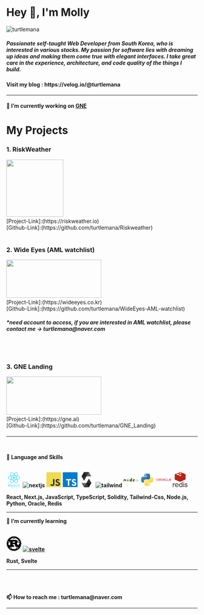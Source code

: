 <div align-left>
<h1 align="left">Hey 👋, I'm Molly  </h1>
 <p align="left"> <img src="https://komarev.com/ghpvc/?username=turtlemana&label=Profile%20views&color=0e75b6&style=flat" alt="turtlemana" /> </p>
</div>
 
<h5 align="left"> Passionate self-taught Web Developer from South Korea, who is interested in various stacks. My passion for software lies with dreaming up ideas and making them come true with elegant interfaces. I take great care in the experience, architecture, and code quality of the things I build.</h5>

<h4>Visit my blog : https://velog.io/@turtlemana  </h4>

---
<p align="left"></p>
<h4>
 🔭 I’m currently working on  <a href="https://gne.ai">GNE</a>
 <br/>
 <h1>My Projects</h1>
<h3>1. RiskWeather</h3>
<img width="150" height="150"  src="https://github.com/turtlemana/GNE_Landing/assets/75458741/1a600748-9c24-4d87-8ebf-4f4a65fda318"/>
 <br/>
 [Project-Link]:(https://riskweather.io)
   <br/>
 [Github-Link]:(https://github.com/turtlemana/Riskweather)
 <br/>
 <br/>
<h3>2. Wide Eyes (AML watchlist)</h3>
<img width="250" height="100"  src="https://github.com/turtlemana/GNE_Landing/assets/75458741/fdc04997-792c-4b38-b2d7-39376a0266d6"/>
 <br/>
 [Project-Link]:(https://wideeyes.co.kr)
 <br/>
[Github-Link]:(https://github.com/turtlemana/WideEyes-AML-watchlist)
<h5> *need account to access, if you are interested in AML watchlist, please contact me -> turtlemana@naver.com</h5>
 <br/>
 <br/>
<h3>3. GNE Landing </h3>
<img width="250" height="100"  src="https://github.com/turtlemana/GNE_Landing/assets/75458741/19aaddaf-7979-4807-afea-addd1533d636"/>
 <br/>
 [Project-Link]:(https://gne.ai)
  <br/>
 [Github-Link]:(https://github.com/turtlemana/GNE_Landing)
 <br/>

 <h4>
 
 <p align="left"></p>
  
---
  
<br/>

  

 💬 Language and Skills 
<br/>
<br/>
 <div class='border'>
<p align=left>
<img src="https://raw.githubusercontent.com/devicons/devicon/master/icons/react/react-original-wordmark.svg" alt="react" width="40" height="40"/>
<img src="https://cdn.worldvectorlogo.com/logos/nextjs-2.svg" alt="nextjs" width="40" height="40"/>
<img src="https://raw.githubusercontent.com/devicons/devicon/master/icons/javascript/javascript-original.svg" alt="javascript" width="40" height="40"/>
<img src="https://raw.githubusercontent.com/devicons/devicon/master/icons/typescript/typescript-original.svg" alt="typescript" width="40" height="40"/>
<img src="https://raw.githubusercontent.com/devicons/devicon/master/icons/solidity/solidity-original.svg" alt="solidity" width="40" height="40"/>

<img src="https://www.vectorlogo.zone/logos/tailwindcss/tailwindcss-icon.svg" alt="tailwind" width="40" height="40"/>
  
<img src="https://raw.githubusercontent.com/devicons/devicon/master/icons/nodejs/nodejs-original-wordmark.svg" alt="nodejs" width="40" height="40"/>
<img src="https://raw.githubusercontent.com/devicons/devicon/master/icons/python/python-original.svg" alt="python" width="40" height="40"/>
<img src="https://raw.githubusercontent.com/devicons/devicon/master/icons/oracle/oracle-original.svg" alt="oracle" width="40" height="40"/>  
<img src="https://raw.githubusercontent.com/devicons/devicon/master/icons/redis/redis-original-wordmark.svg" alt="redis" width="40" height="40"/>
    
</p>
</div>

<p align="left"> React, Next.js, JavaScript, TypeScript, Solidity, Tailwind-Css, Node.js, Python, Oracle, Redis</p>    
    
---    
    
 🌱 I’m currently learning
<br/>
<br/>
<p align-left>
  <img src="https://raw.githubusercontent.com/devicons/devicon/master/icons/rust/rust-plain.svg" alt="rust" width="40" height="40"/>
 <a href="https://svelte.dev" target="_blank" rel="noreferrer"> <img src="https://upload.wikimedia.org/wikipedia/commons/1/1b/Svelte_Logo.svg" alt="svelte" width="40" height="40"/> </a>
 </p>

  
<p align="left">Rust, Svelte</p>
  
---
  
<br/>
  

    
<br/>

    

    
<p align="left"></p>    
📫 How to reach me : turtlemana@naver.com
<p align="left"></p>

---

        
<br/>

